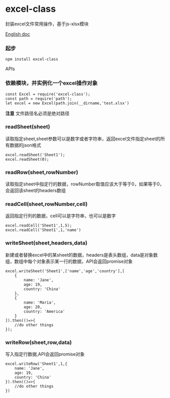 # excel-class

封装excel文件常用操作，基于js-xlsx模块

[English doc](https://github.com/laoqiren/excel-class/blob/master/README.md)
### 起步
```
npm install excel-class
```

APIs

### 依赖模块，并实例化一个excel操作对象

```
const Excel = require('excel-class');
const path = require('path');
let excel = new Excel(path.join(__dirname,'test.xlsx')
```
**注意** 文件路径名必须是绝对路径

### readSheet(sheet)

读取指定sheet,sheet参数可以是数字或者字符串，返回excel文件指定sheet的所有数据的json格式

```
excel.readSheet('Sheet1');
excel.readSheet(0);
```

### readRow(sheet,rowNumber)

读取指定sheet中指定行的数据，rowNumber取值应该大于等于0，如果等于0，会返回该sheet的headers数组

### readCell(sheet,rowNumber,cell)

返回指定行列的数据，cell可以是字符串，也可以是数字
```
excel.readCell('Sheet1',1,5);
excel.readCell('Sheet1',1,'name')
```
### writeSheet(sheet,headers,data)

新建或者替换excel中的某sheet的数据，headers是表头数组，data是对象数组，数组中每个对象表示某一行的数据，API会返回promise对象
```
excel.writeSheet('Sheet1',['name','age','country'],[
    {
        name: 'Jane',
        age: 19,
        country: 'China'
    },
    {
        name: 'Maria',
        age: 20,
        country: 'America'
    }
]).then(()=>{
    //do other things
});
```
### writeRow(sheet,row,data)

写入指定行数据,API会返回promise对象

```
excel.writeRow('Sheet1',1,{
    name: 'Jane',
    age: 19,
    country: 'China'
}).then(()=>{
    //do other things
})
```